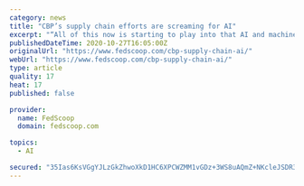 ```yaml
---
category: news
title: "CBP’s supply chain efforts are screaming for AI"
excerpt: "“All of this now is starting to play into that AI and machine learning arena because, one, we’re getting data that we’ve never seen before,” Annunziato said. “Two … the government is going to look into designing a system that’s flexible for ..."
publishedDateTime: 2020-10-27T16:05:00Z
originalUrl: "https://www.fedscoop.com/cbp-supply-chain-ai/"
webUrl: "https://www.fedscoop.com/cbp-supply-chain-ai/"
type: article
quality: 17
heat: 17
published: false

provider:
  name: FedScoop
  domain: fedscoop.com

topics:
  - AI

secured: "35Ias6KsVGgYJLzGkZhwoXkD1HC6XPCWZMM1vGDz+3WS8uAQmZ+NKcleJSDR35L9I8qZ/VTrILAfY8X6EbV7PmTsCvSg+MZbj9BnQSEE9f/LC4XA9zlrdd1TWR4GH/T3L+kEysJ/uDo2aZsvqiIshsB8qgwkHYFTSefwBfuJcjpB9URZddJuFSWZTYjZUgBZ0v3sG9Dr2En7X0qo6CcrD2ZRmWQwIuxy/AXShNQJNe6dcaSCIsYlmimvHFJUe68wz1pBP7+CXcjq5jW/ndG1kSlhdADrNQgcre4AdxtAeOyHlQjBm6MsQf3qWHn87N2OKmaINKc8d52NV0Qq9lKCa1cmIfOY2RLcE77wdlVhG5A=;kFkcr/bqyjW8bMbXt7SMWg=="
---
```


